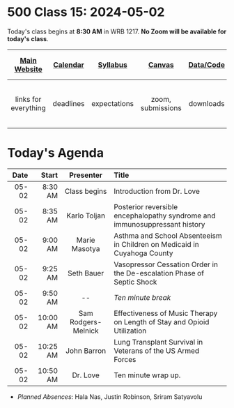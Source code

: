 # 500 Class 15: 2024-05-02

Today's class begins at **8:30 AM** in WRB 1217. **No Zoom will be available for today's class**.

[Main Website](https://thomaselove.github.io/500-2024/) | [Calendar](https://thomaselove.github.io/500-2024/calendar.html) | [Syllabus](https://thomaselove.github.io/500-syllabus-2024) | [Canvas](https://canvas.case.edu) | [Data/Code](https://github.com/THOMASELOVE/500-data) |  [Sources](https://github.com/THOMASELOVE/500-sources) | For help, email
:-----------: | :--------------: | :----------: | :---------: | :-------------: | :------: | :-----------: 
links for everything | deadlines | expectations | zoom, submissions | downloads | to read | `500-help` at `case` dot `edu`

# Today's Agenda

Date | Start | Presenter | Title
------: | -------: | :----------------: | :----------------------------------------------------------
05-02 | 8:30 AM | Class begins | Introduction from Dr. Love
05-02 | 8:35 AM | Karlo Toljan | Posterior reversible encephalopathy syndrome and immunosuppressant history
05-02 | 9:00 AM | Marie Masotya | Asthma and School Absenteeism in Children on Medicaid in Cuyahoga County
05-02 | 9:25 AM | Seth Bauer | Vasopressor Cessation Order in the De-escalation Phase of Septic Shock
05-02 | 9:50 AM | -- | *Ten minute break*
05-02 | 10:00 AM | Sam Rodgers-Melnick | Effectiveness of Music Therapy on Length of Stay and Opioid Utilization
05-02 | 10:25 AM | John Barron | Lung Transplant Survival in Veterans of the US Armed Forces
05-02 | 10:50 AM | Dr. Love | Ten minute wrap up.

- *Planned Absences*: Hala Nas, Justin Robinson, Sriram Satyavolu

